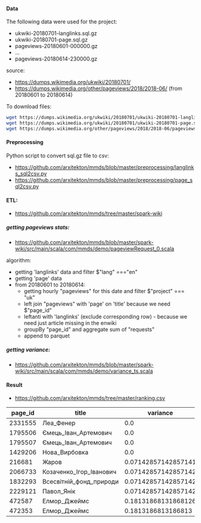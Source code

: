 #### Data

The following data were used for the project:
* ukwiki-20180701-langlinks.sql.gz
* ukwiki-20180701-page.sql.gz
* pageviews-20180601-000000.gz
* ...
* pageviews-20180614-230000.gz

source: 
* https://dumps.wikimedia.org/ukwiki/20180701/
* https://dumps.wikimedia.org/other/pageviews/2018/2018-06/ (from 20180601 to 20180614)

To download files:
```bash
wget https://dumps.wikimedia.org/ukwiki/20180701/ukwiki-20180701-langlinks.sql.gz
wget https://dumps.wikimedia.org/ukwiki/20180701/ukwiki-20180701-page.sql.gz
wget https://dumps.wikimedia.org/other/pageviews/2018/2018-06/pageviews-201806{01..30}-{00..23}0000.gz
```
#### Preprocessing
Python script to convert sql.gz file to csv:
* https://github.com/arxitekton/mmds/blob/master/preprocessing/langlinks_sql2csv.py
* https://github.com/arxitekton/mmds/blob/master/preprocessing/page_sql2csv.py

#### ETL:
* https://github.com/arxitekton/mmds/tree/master/spark-wiki

##### getting pageviews stats:
* https://github.com/arxitekton/mmds/blob/master/spark-wiki/src/main/scala/com/mmds/demo/pageviewRequest_0.scala

algorithm:
* getting 'langlinks' data and filter $"lang" ==="en"
* getting 'page' data
* from 20180601 to 20180614:
    * getting hourly "pageviews" for this date and filter $"project" === "uk"
    * left join "pageviews" with 'page' on 'title' because we need $"page_id"
    * leftanti with 'langlinks' (exclude corresponding row) - because we need just article missing in the enwiki
    * groupBy "page_id" and aggregate sum of "requests"
    * append to parquet

##### getting variance:
* https://github.com/arxitekton/mmds/blob/master/spark-wiki/src/main/scala/com/mmds/demo/variance_ts.scala

#### Result
* https://github.com/arxitekton/mmds/tree/master/ranking.csv

page_id | title | variance
------- | ----- | --------
2331555|Леа_Фенер|0.0
1795506|Ємець_Іван_Артемович|0.0
1795507|Ємець_Іван_Артемович|0.0
1429206|Нова_Вирбовка|0.0
216681|Жаров|0.07142857142857141
2066733|Козаченко_Ігор_Іванович|0.07142857142857142
1832293|Всесвітній_фонд_природи|0.07142857142857142
2229121|Павол_Янік|0.07142857142857142
472587|Елмор_Джеймс|0.18131868131868126
472353|Елмор_Джеймс|0.1813186813186813

